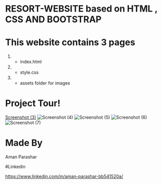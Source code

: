 # RESORT-WEBSITE based on HTML , CSS AND BOOTSTRAP

# This website contains 3 pages
1) - index.html
2) - style.css
3) - assets folder for images

# Project Tour!

[Screenshot (3)](https://user-images.githubusercontent.com/107232134/191669775-0334cf51-9db0-4971-97cb-dc36f90f909e.png)
![Screenshot (4)](https://user-images.githubusercontent.com/107232134/191669797-d5095259-747e-423c-89f6-7e8a0b192434.png)
![Screenshot (5)](https://user-images.githubusercontent.com/107232134/191669824-68f5a0ea-7888-463e-ad5b-7e387c8fb7a7.png)
![Screenshot (6)](https://user-images.githubusercontent.com/107232134/191669859-3b2dd4ad-e938-4af0-a725-8a8436f898d8.png)
![Screenshot (7)](https://user-images.githubusercontent.com/107232134/191669886-d82a66f0-d10d-4777-8e5d-ab240a63f2ae.png)

# Made By

Aman Parashar

#Linkedin

https://www.linkedin.com/in/aman-parashar-bb541520a/

